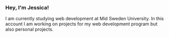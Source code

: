 ### Hey, I'm Jessica!

I am currently studying web development at Mid Sweden University. In this account I am working on projects for my web development program but also personal projects.
